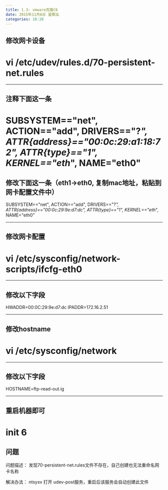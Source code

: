 ```yaml
---
title: 1.3: vmware克隆C6
date: 2015年11月6日 星期五
categories: 10:28
---
```

 
## 修改网卡设备
# vi /etc/udev/rules.d/70-persistent-net.rules
*********************************
## 注释下面这一条
# SUBSYSTEM=="net", ACTION=="add", DRIVERS=="?*", ATTR{address}=="00:0c:29:a1:18:72", ATTR{type}=="1", KERNEL=="eth*", NAME="eth0"
## 修改下面这一条（eth1->eth0, 复制mac地址，粘贴到网卡配置文件中）
SUBSYSTEM=="net", ACTION=="add", DRIVERS=="?*", ATTR{address}=="00:0c:29:9e:d7:dc", ATTR{type}=="1", KERNEL=="eth*", NAME="eth0"
*********************************
 
## 修改网卡配置
# vi /etc/sysconfig/network-scripts/ifcfg-eth0
*********************************
## 修改以下字段
HWADDR=00:0C:29:9e:d7:dc
IPADDR=172.16.2.51
*********************************
 
## 修改hostname
# vi /etc/sysconfig/network
*********************************
## 修改以下字段
HOSTNAME=ftp-read-out.ig
*********************************
 
## 重启机器即可
# init 6
 
 
## 问题
问题描述：
发现70-persistent-net.rules文件不存在，自己创建也无法重命名网卡名称
 
解决办法：
ntsysv 打开 udev-post服务，重启后该服务会自动创建此文件

